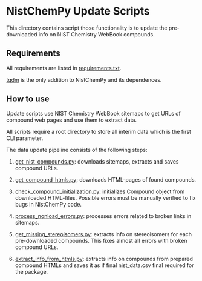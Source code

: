 # NistChemPy Update Scripts

This directory contains script those functionality is to update the pre-downloaded info on NIST Chemistry WebBook compounds.


## Requirements

All requirements are listed in [requirements.txt](requirements.txt).

[tqdm](https://tqdm.github.io/) is the only addition to NistChemPy and its dependences.


## How to use

Update scripts use NIST Chemistry WebBook sitemaps to get URLs of compound web pages and use them to extract data.

All scripts require a root directory to store all interim data which is the first CLI parameter.

The data update pipeline consists of the following steps:

1. [get_nist_compounds.py](get_nist_compounds.py): downloads sitemaps, extracts and saves compound URLs.

2. [get_compound_htmls.py](get_compound_htmls.py): downloads HTML-pages of found compounds.

3. [check_compound_initialization.py](check_compound_initialization.py): initializes Compound object from downloaded HTML-files.
Possible errors must be manually verified to fix bugs in NistChemPy code.

4. [process_nonload_errors.py](process_nonload_errors.py): processes errors related to broken links in sitemaps.

5. [get_missing_stereoisomers.py](get_missing_stereoisomers.py): extracts info on stereoisomers for each pre-downloaded compounds. This fixes almost all errors with broken compound URLs.

6. [extract_info_from_htmls.py](extract_info_from_htmls.py): extracts info on compounds from prepared compound HTMLs and saves it as if final nist_data.csv final required for the package.


